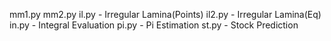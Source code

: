 mm1.py
mm2.py
il.py - Irregular Lamina(Points)
il2.py - Irregular Lamina(Eq)
in.py - Integral Evaluation
pi.py - Pi Estimation
st.py - Stock Prediction

